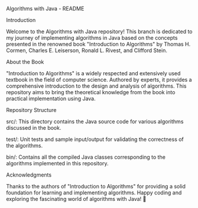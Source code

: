 Algorithms with Java - README


Introduction

Welcome to the Algorithms with Java repository! This branch is dedicated to my journey of implementing algorithms in Java based on the concepts presented in the renowned book "Introduction to Algorithms" by Thomas H. Cormen, Charles E. Leiserson, Ronald L. Rivest, and Clifford Stein.


About the Book

"Introduction to Algorithms" is a widely respected and extensively used textbook in the field of computer science. Authored by experts, it provides a comprehensive introduction to the design and analysis of algorithms. This repository aims to bring the theoretical knowledge from the book into practical implementation using Java.


Repository Structure

src/: This directory contains the Java source code for various algorithms discussed in the book.

test/: Unit tests and sample input/output for validating the correctness of the algorithms.

bin/: Contains all the compiled Java classes corresponding to the algorithms implemented in this repository.


Acknowledgments

Thanks to the authors of "Introduction to Algorithms" for providing a solid foundation for learning and implementing algorithms.
Happy coding and exploring the fascinating world of algorithms with Java! 🚀
